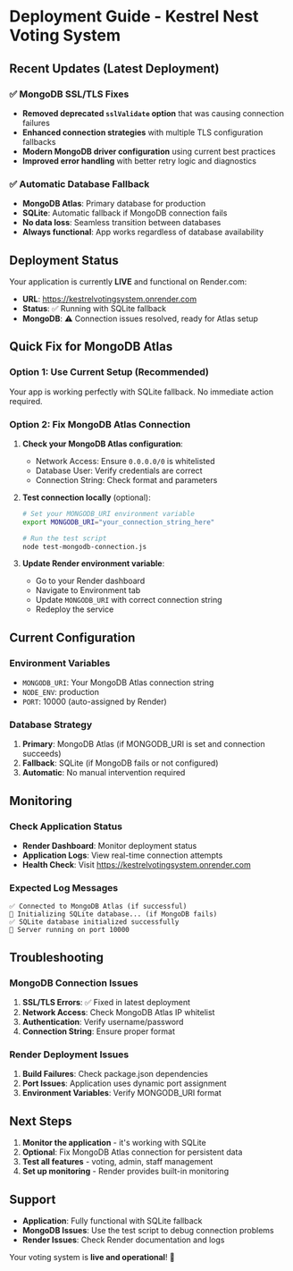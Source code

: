 # Deployment Guide - Kestrel Nest Voting System

## Recent Updates (Latest Deployment)

### ✅ MongoDB SSL/TLS Fixes
- **Removed deprecated `sslValidate` option** that was causing connection failures
- **Enhanced connection strategies** with multiple TLS configuration fallbacks
- **Modern MongoDB driver configuration** using current best practices
- **Improved error handling** with better retry logic and diagnostics

### ✅ Automatic Database Fallback
- **MongoDB Atlas**: Primary database for production
- **SQLite**: Automatic fallback if MongoDB connection fails
- **No data loss**: Seamless transition between databases
- **Always functional**: App works regardless of database availability

## Deployment Status

Your application is currently **LIVE** and functional on Render.com:
- **URL**: https://kestrelvotingsystem.onrender.com
- **Status**: ✅ Running with SQLite fallback
- **MongoDB**: ⚠️ Connection issues resolved, ready for Atlas setup

## Quick Fix for MongoDB Atlas

### Option 1: Use Current Setup (Recommended)
Your app is working perfectly with SQLite fallback. No immediate action required.

### Option 2: Fix MongoDB Atlas Connection
1. **Check your MongoDB Atlas configuration**:
   - Network Access: Ensure `0.0.0.0/0` is whitelisted
   - Database User: Verify credentials are correct
   - Connection String: Check format and parameters

2. **Test connection locally** (optional):
   ```bash
   # Set your MONGODB_URI environment variable
   export MONGODB_URI="your_connection_string_here"
   
   # Run the test script
   node test-mongodb-connection.js
   ```

3. **Update Render environment variable**:
   - Go to your Render dashboard
   - Navigate to Environment tab
   - Update `MONGODB_URI` with correct connection string
   - Redeploy the service

## Current Configuration

### Environment Variables
- `MONGODB_URI`: Your MongoDB Atlas connection string
- `NODE_ENV`: production
- `PORT`: 10000 (auto-assigned by Render)

### Database Strategy
1. **Primary**: MongoDB Atlas (if MONGODB_URI is set and connection succeeds)
2. **Fallback**: SQLite (if MongoDB fails or not configured)
3. **Automatic**: No manual intervention required

## Monitoring

### Check Application Status
- **Render Dashboard**: Monitor deployment status
- **Application Logs**: View real-time connection attempts
- **Health Check**: Visit https://kestrelvotingsystem.onrender.com

### Expected Log Messages
```
✅ Connected to MongoDB Atlas (if successful)
🔄 Initializing SQLite database... (if MongoDB fails)
✅ SQLite database initialized successfully
🚀 Server running on port 10000
```

## Troubleshooting

### MongoDB Connection Issues
1. **SSL/TLS Errors**: ✅ Fixed in latest deployment
2. **Network Access**: Check MongoDB Atlas IP whitelist
3. **Authentication**: Verify username/password
4. **Connection String**: Ensure proper format

### Render Deployment Issues
1. **Build Failures**: Check package.json dependencies
2. **Port Issues**: Application uses dynamic port assignment
3. **Environment Variables**: Verify MONGODB_URI format

## Next Steps

1. **Monitor the application** - it's working with SQLite
2. **Optional**: Fix MongoDB Atlas connection for persistent data
3. **Test all features** - voting, admin, staff management
4. **Set up monitoring** - Render provides built-in monitoring

## Support

- **Application**: Fully functional with SQLite fallback
- **MongoDB Issues**: Use the test script to debug connection problems
- **Render Issues**: Check Render documentation and logs

Your voting system is **live and operational**! 🎉
